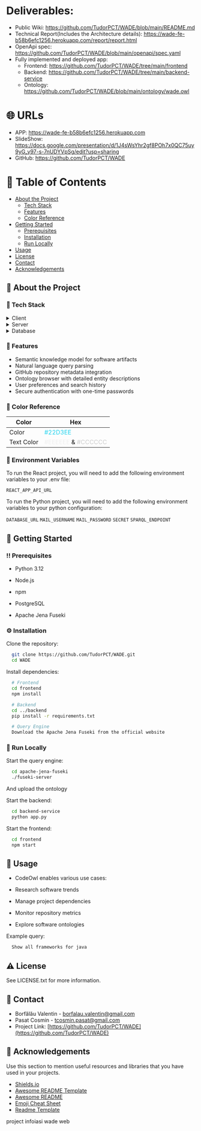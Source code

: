 <!--
Hey, thanks for using the awesome-readme-template template.  
If you have any enhancements, then fork this project and create a pull request 
or just open an issue with the label "enhancement".

Don't forget to give this project a star for additional support ;)
Maybe you can mention me or this repo in the acknowledgements too
-->
<div align="center">

  <!-- <img src="assets/logo.png" alt="logo" width="200" height="auto" />
  <h1>Awesome Readme Template </h1>
  
  <p>
    An awesome README template for your projects! 
  </p> -->
  
  
<!-- Badges -->
<!--
<p>
  <a href="https://github.com/Louis3797/awesome-readme-template/graphs/contributors">
    <img src="https://img.shields.io/github/contributors/Louis3797/awesome-readme-template" alt="contributors" />
  </a>
  <a href="">
    <img src="https://img.shields.io/github/last-commit/Louis3797/awesome-readme-template" alt="last update" />
  </a>
  <a href="https://github.com/Louis3797/awesome-readme-template/network/members">
    <img src="https://img.shields.io/github/forks/Louis3797/awesome-readme-template" alt="forks" />
  </a>
  <a href="https://github.com/Louis3797/awesome-readme-template/stargazers">
    <img src="https://img.shields.io/github/stars/Louis3797/awesome-readme-template" alt="stars" />
  </a>
  <a href="https://github.com/Louis3797/awesome-readme-template/issues/">
    <img src="https://img.shields.io/github/issues/Louis3797/awesome-readme-template" alt="open issues" />
  </a>
  <a href="https://github.com/Louis3797/awesome-readme-template/blob/master/LICENSE">
    <img src="https://img.shields.io/github/license/Louis3797/awesome-readme-template.svg" alt="license" />
  </a>
</p>

<h4>
    <a href="https://github.com/Louis3797/awesome-readme-template/">View Demo</a>
  <span> · </span>
    <a href="https://github.com/Louis3797/awesome-readme-template">Documentation</a>
  <span> · </span>
    <a href="https://github.com/Louis3797/awesome-readme-template/issues/">Report Bug</a>
  <span> · </span>
    <a href="https://github.com/Louis3797/awesome-readme-template/issues/">Request Feature</a>
  </h4>
  -->
</div>
<br />

<!-- Table of Contents -->
# Deliverables:
- Public Wiki: https://github.com/TudorPCT/WADE/blob/main/README.md
- Technical Report(Includes the Architecture details): https://wade-fe-b58b6efc1256.herokuapp.com/report/report.html
- OpenApi spec: https://github.com/TudorPCT/WADE/blob/main/openapi/spec.yaml
- Fully implemented and deployed app:
    - Frontend: https://github.com/TudorPCT/WADE/tree/main/frontend
    - Backend: https://github.com/TudorPCT/WADE/tree/main/backend-service
    - Ontology: https://github.com/TudorPCT/WADE/blob/main/ontology/wade.owl

# :globe_with_meridians: URLs
- APP: https://wade-fe-b58b6efc1256.herokuapp.com
- SlideShow: https://docs.google.com/presentation/d/1J4sWsYhr2gf8POh7x0QC75uy9yG_y97-s-7nUDYVpSg/edit?usp=sharing
- GitHub: https://github.com/TudorPCT/WADE

# :notebook_with_decorative_cover: Table of Contents

- [About the Project](#star2-about-the-project)
  * [Tech Stack](#space_invader-tech-stack)
  * [Features](#dart-features)
  * [Color Reference](#art-color-reference)
- [Getting Started](#toolbox-getting-started)
  * [Prerequisites](#bangbang-prerequisites)
  * [Installation](#gear-installation)
  * [Run Locally](#running-run-locally)
- [Usage](#eyes-usage)
- [License](#warning-license)
- [Contact](#handshake-contact)
- [Acknowledgements](#gem-acknowledgements)

  

<!-- About the Project -->
## :star2: About the Project

<!-- TechStack -->
### :space_invader: Tech Stack

<details>
  <summary>Client</summary>
  <ul>
    <li><a href="https://reactjs.org/">React.js</a></li>
  </ul>
</details>

<details>
  <summary>Server</summary>
  <ul>
    <li><a href="https://www.python.org/">Python</a></li>
    <li><a href="https://flask.palletsprojects.com/">Flask</a></li>
    <li><a href="https://www.postgresql.org/">PostgreSQL</a></li>
    <li><a href="https://jena.apache.org/documentation/fuseki2/">Apache Jena Fuseki</a></li>
    <li><a href="https://www.w3.org/TR/sparql11-query/">SPARQL</a></li>
  </ul>
</details>

<details>
  <summary>Database</summary>
  <ul>
    <li><a href="https://www.postgresql.org/">PostgreSQL</a></li>
    <li><a href="https://jena.apache.org/documentation/fuseki2/">Apache Jena Fuseki</a></li>
    <li><a href="https://www.w3.org/TR/sparql11-query/">SPARQL</a></li>
  </ul>
</details>

<!-- Features -->
### :dart: Features

- Semantic knowledge model for software artifacts
- Natural language query parsing
- GitHub repository metadata integration
- Ontology browser with detailed entity descriptions
- User preferences and search history
- Secure authentication with one-time passwords

<!-- Color Reference -->
### :art: Color Reference

| Color         | Hex                         |
| ------------- | --------------------------- |
| Color | <span style="color: #22D3EE;">#22D3EE</span> |
| Text Color | <span style="color: #EEEEEE;">#EEEEEE</span> & <span style="color: #CCCCCC;">#CCCCCC</span> |



<!-- Env Variables -->
### :key: Environment Variables

To run the React project, you will need to add the following environment variables to your .env file:

`REACT_APP_API_URL`

To run the Python project, you will need to add the following environment variables to your python configuration:

`DATABASE_URL`
`MAIL_USERNAME`
`MAIL_PASSWORD`
`SECRET`
`SPARQL_ENDPOINT`

<!-- Getting Started -->
## 	:toolbox: Getting Started

<!-- Prerequisites -->
### :bangbang: Prerequisites

- Python 3.12

- Node.js

- npm

- PostgreSQL

- Apache Jena Fuseki


<!-- Installation -->
### :gear: Installation

Clone the repository:

```bash
  git clone https://github.com/TudorPCT/WADE.git
  cd WADE
```

Install dependencies:
```bash 
  # Frontend
  cd frontend
  npm install

  # Backend
  cd ../backend
  pip install -r requirements.txt

  # Query Engine
  Download the Apache Jena Fuseki from the official website
```
<!-- Run Locally -->
### :running: Run Locally

Start the query engine:
```bash
  cd apache-jena-fuseki
  ./fuseki-server
```
And upload the ontology

Start the backend:
```bash
  cd backend-service
  python app.py
```

Start the frontend:
```bash
  cd frontend
  npm start
```


<!-- Usage -->
## :eyes: Usage

- CodeOwl enables various use cases:

- Research software trends

- Manage project dependencies

- Monitor repository metrics

- Explore software ontologies

Example query:
```bash
  Show all frameworks for java 
```



<!-- License -->
## :warning: License

See LICENSE.txt for more information.


<!-- Contact -->
## :handshake: Contact

- Borfălău Valentin - borfalau.valentin@gmail.com
- Pasat Cosmin - tcosmin.pasat@gmail.com
- Project Link: [https://github.com/TudorPCT/WADE](https://github.com/TudorPCT/WADE)


<!-- Acknowledgments -->
## :gem: Acknowledgements

Use this section to mention useful resources and libraries that you have used in your projects.

 - [Shields.io](https://shields.io/)
 - [Awesome README Template](github.com/Louis3797/awesome-readme-template/)
 - [Awesome README](https://github.com/matiassingers/awesome-readme)
 - [Emoji Cheat Sheet](https://github.com/ikatyang/emoji-cheat-sheet/blob/master/README.md#travel--places)
 - [Readme Template](https://github.com/othneildrew/Best-README-Template)


project infoiasi wade web
